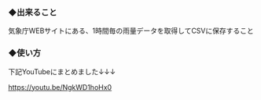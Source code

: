 ### ◆出来ること
気象庁WEBサイトにある、1時間毎の雨量データを取得してCSVに保存すること

### ◆使い方

下記YouTubeにまとめました↓↓↓

https://youtu.be/NgkWD1hoHx0

